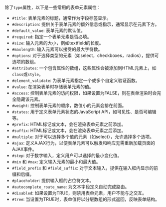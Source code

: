 除了`type`属性，以下是一些常用的表单元素属性：

- `#title`: 表单元素的标题，通常作为字段标签显示。
- `#description`: 提供关于表单元素的额外信息或指示，通常显示在元素下方。
- `#default_value`: 表单元素的默认值。
- `#required`: 指定一个表单元素是否必填。
- `#size`: 输入元素的大小，例如textfield的长度。
- `#maxlength`: 输入元素可以接受的最大字符数。
- `#options`: 对于选择类型的元素（如select，checkboxes，radios），提供可选项的数组。
- `#attributes`: 一个包含属性的数组，这些属性会被添加到HTML元素上，如`class`或`style`。
- `#element_validate`: 为表单元素指定一个或多个自定义验证函数。
- `#value`: 在渲染表单时存储表单元素的值。
- `#access`: 控制表单元素的访问权限，如果设置为FALSE，则在表单渲染时会完全隐藏该元素。
- `#weight`: 控制表单元素的顺序，数值小的元素会排在前面。
- `#states`: 用于定义表单元素状态的JavaScript API，如可见性、是否可编辑等。
- `#prefix`: HTML标记或文本，会在渲染表单元素之前添加。
- `#suffix`: HTML标记或文本，会在渲染表单元素之后添加。
- `#multiple`: 对于可以选择多个值的元素（如select），允许选择多个选项。
- `#ajax`: 定义AJAX行为，以便表单元素可以触发和响应无需重新加载页面的AJAX事件。
- `#step`: 对于数字输入，定义用户可以选择的最小变化值。
- `#min` 和 `#max`: 定义输入元素的最小和最大值。
- `#field_prefix` 和 `#field_suffix`: 对于文本输入，提供在输入框内显示的前缀和后缀。
- `#placeholder`: 提供输入框的占位符文本。
- `#autocomplete_route_name`: 为文本字段定义自动完成路由。
- `#disabled`: 如果设置为TRUE，则禁用表单元素，用户不能与之交互。
- `#tree`: 当设置为TRUE时，表单值将以分层数组的形式返回，反映表单结构。
